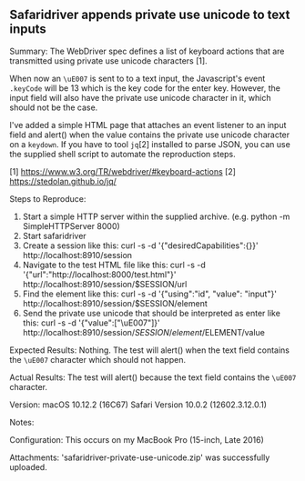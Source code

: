 ## Safaridriver appends private use unicode to text inputs

Summary:
The WebDriver spec defines a list of keyboard actions that are transmitted using private use unicode characters [1].

When now an `\uE007` is sent to to a text input, the Javascript's event `.keyCode` will be 13 which is the key code for the enter key. However, the input field will also have the private use unicode character in it, which should not be the case.

I've added a simple HTML page that attaches an event listener to an input field and alert() when the value contains the private use unicode character on a `keydown`. If you have to tool `jq`[2] installed to parse JSON, you can use the supplied shell script to automate the reproduction steps.

[1] https://www.w3.org/TR/webdriver/#keyboard-actions
[2] https://stedolan.github.io/jq/

Steps to Reproduce:
1. Start a simple HTTP server within the supplied archive. (e.g. python -m SimpleHTTPServer 8000)
2. Start safaridriver
3. Create a session like this: curl -s -d '{"desiredCapabilities":{}}' http://localhost:8910/session
4. Navigate to the test HTML file like this: curl -s -d '{"url":"http://localhost:8000/test.html"}' http://localhost:8910/session/$SESSION/url
5. Find the element like this: curl -s -d '{"using":"id", "value": "input"}' http://localhost:8910/session/$SESSION/element
6. Send the private use unicode that should be interpreted as enter like this: curl -s -d '{"value":["\uE007"]}' http://localhost:8910/session/$SESSION/element/$ELEMENT/value

Expected Results:
Nothing. The test will alert() when the text field contains the `\uE007` character which should not happen.

Actual Results:
The test will alert() because the text field contains the `\uE007` character.

Version:
macOS 10.12.2 (16C67)
Safari Version 10.0.2 (12602.3.12.0.1)

Notes:


Configuration:
This occurs on my MacBook Pro (15-inch, Late 2016)

Attachments:
'safaridriver-private-use-unicode.zip' was successfully uploaded.
